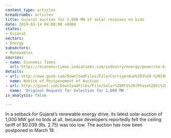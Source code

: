 ```yaml
---
content_type: articles
breadcrumbs: articles
title: Gujarat auction for 1,000 MW of solar receives no bids
date: 2019-03-14 04:00:00 +0000
states:
- Gujarat
sectors:
- Energy
subsectors:
- Renewables
sources:
- name: Economic Times
  url: https://economictimes.indiatimes.com/industry/energy/power/no-bids-for-gujarat-solar-auction-due-to-low-tariff/articleshow/68295887.cms
details:
- url: http://www.gseb.com/DownloadFiles/File/Corrigendum%203%20-%201000%20MW%20Dholera%20Solar%20Park%20Tender%20(Phase%20V).pdf
  name: Notice of Postponement of Auction
- url: http://guvnl.com/DownloadFiles/File/Solar%20RFS%20(Phase%20V)%20Dholera%20dtd%2016_01_2019.pdf
  name: 'Original Request for Selection for 1,000 MW '
is_analysis: false

---
```

In a setback for Gujarat’s renewable energy drive, its latest solar auction of 1,000 MW got no bids at all, because developers reportedly felt the ceiling tariff of $0.039 (Rs. 2.75) was too low. The auction has now been postponed to March 19.